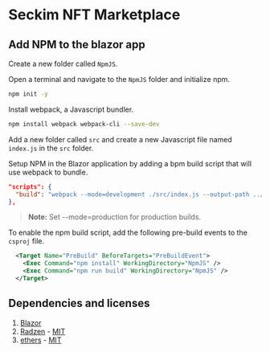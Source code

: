 
# Seckim NFT Marketplace

## Add NPM to the blazor app
Create a new folder called `NpmJS`.

Open a terminal and navigate to the `NpmJS` folder and initialize npm.
```bash
npm init -y
```
Install webpack, a Javascript bundler.
```bash
npm install webpack webpack-cli --save-dev
```
Add a new folder called `src` and create a new Javascript file named `index.js` in the `src` folder.

Setup NPM in the Blazor application by adding a bpm build script that will use webpack to bundle.
```json
"scripts": {
  "build": "webpack --mode=development ./src/index.js --output-path ../wwwroot/js --output-filename index.bundle.js"
},
```

> **Note:** Set --mode=production for production builds.

To enable the npm build script, add the following pre-build events to the `csproj` file.
```xml
  <Target Name="PreBuild" BeforeTargets="PreBuildEvent">
    <Exec Command="npm install" WorkingDirectory="NpmJS" />
    <Exec Command="npm run build" WorkingDirectory="NpmJS" />
  </Target>
```


## Dependencies and licenses
1. [Blazor](https://dotnet.microsoft.com/en-us/apps/aspnet/web-apps/blazor)
2. [Radzen](https://blazor.radzen.com/) - [MIT](https://github.com/radzenhq/radzen-blazor/blob/master/LICENSE)
3. [ethers](https://docs.ethers.org/v6/) - [MIT](https://docs.ethers.org/v6/license/) 